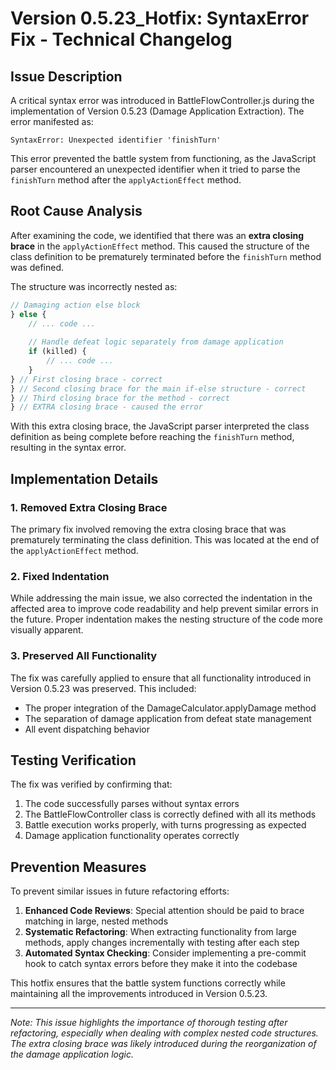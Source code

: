 # Version 0.5.23_Hotfix: SyntaxError Fix - Technical Changelog

## Issue Description
A critical syntax error was introduced in BattleFlowController.js during the implementation of Version 0.5.23 (Damage Application Extraction). The error manifested as:

```
SyntaxError: Unexpected identifier 'finishTurn'
```

This error prevented the battle system from functioning, as the JavaScript parser encountered an unexpected identifier when it tried to parse the `finishTurn` method after the `applyActionEffect` method.

## Root Cause Analysis
After examining the code, we identified that there was an **extra closing brace** in the `applyActionEffect` method. This caused the structure of the class definition to be prematurely terminated before the `finishTurn` method was defined.

The structure was incorrectly nested as:
```javascript
// Damaging action else block
} else {
    // ... code ...
    
    // Handle defeat logic separately from damage application
    if (killed) {
        // ... code ...
    }
} // First closing brace - correct
} // Second closing brace for the main if-else structure - correct 
} // Third closing brace for the method - correct
} // EXTRA closing brace - caused the error
```

With this extra closing brace, the JavaScript parser interpreted the class definition as being complete before reaching the `finishTurn` method, resulting in the syntax error.

## Implementation Details

### 1. Removed Extra Closing Brace
The primary fix involved removing the extra closing brace that was prematurely terminating the class definition. This was located at the end of the `applyActionEffect` method.

### 2. Fixed Indentation
While addressing the main issue, we also corrected the indentation in the affected area to improve code readability and help prevent similar errors in the future. Proper indentation makes the nesting structure of the code more visually apparent.

### 3. Preserved All Functionality
The fix was carefully applied to ensure that all functionality introduced in Version 0.5.23 was preserved. This included:
- The proper integration of the DamageCalculator.applyDamage method
- The separation of damage application from defeat state management
- All event dispatching behavior

## Testing Verification
The fix was verified by confirming that:
1. The code successfully parses without syntax errors
2. The BattleFlowController class is correctly defined with all its methods
3. Battle execution works properly, with turns progressing as expected
4. Damage application functionality operates correctly

## Prevention Measures
To prevent similar issues in future refactoring efforts:
1. **Enhanced Code Reviews**: Special attention should be paid to brace matching in large, nested methods
2. **Systematic Refactoring**: When extracting functionality from large methods, apply changes incrementally with testing after each step
3. **Automated Syntax Checking**: Consider implementing a pre-commit hook to catch syntax errors before they make it into the codebase

This hotfix ensures that the battle system functions correctly while maintaining all the improvements introduced in Version 0.5.23.

---

*Note: This issue highlights the importance of thorough testing after refactoring, especially when dealing with complex nested code structures. The extra closing brace was likely introduced during the reorganization of the damage application logic.*